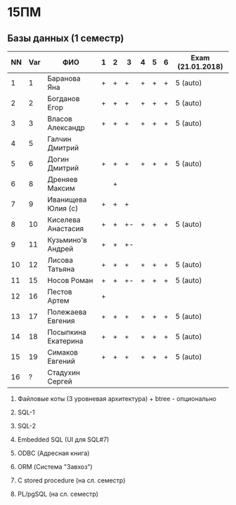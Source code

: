 # 15ПМ
## Базы данных (1 семестр)

| NN  | Var | ФИО                   | 1   | 2   | 3   | 4   | 5   | 6   | Exam (21.01.2018)    |
| --- | --- | --------------------- | --- | --- | --- | --- | --- | --- | -------- |
| 1   | 1   | Баранова Яна          | +   | +   | +   | +   | +   | +   | 5 (auto) |
| 2   | 2   | Богданов Егор         | +   | +   | +   | +   | +   | +   | 5 (auto) |
| 3   | 3   | Власов Александр      | +   | +   | +   | +   | +   | +   | 5 (auto) |
| 4   | 5   | Галчин Дмитрий        |     |     |     |     |     |     |          |
| 5   | 6   | Догин Дмитрий         | +   | +   | +   | +   | +   | +   | 5 (auto) |
| 6   | 8   | Дреняев Максим        |     | +   |     |     |     |     |          |
| 7   | 9   | Иванищева Юлия (с)    | +   | +   | +   |     |     |     |          |
| 8   | 10  | Киселева Анастасия    | +   | +   | +-  | +   | +   | +   | 5 (auto) |
| 9   | 11  | Кузьмино'в Андрей     | +   | +   | +-  |     |     |     |          |
| 10  | 12  | Лисова Татьяна        | +   | +   | +   | +   | +   | +   | 5 (auto) |
| 11  | 15  | Носов Роман           | +   | +   | +-  | +   | +   | +   | 5 (auto) |
| 12  | 16  | Пестов Артем          | +   |     |     |     |     |     |          |
| 13  | 17  | Полежаева Евгения     | +   | +   | +   | +   | +   | +   | 5 (auto) |
| 14  | 18  | Посыпкина Екатерина   | +   | +   | +   | +   | +   | +   | 5 (auto) |
| 15  | 19  | Симаков Евгений       | +   | +   | +   | +   | +   | +   | 5 (auto) |
| 16  | ?   | Стадухин Сергей       |     |     |     |     |     |     |          |

1. Файловые коты (3 уровневая архитектура) + btree - опционально
2. SQL-1
3. SQL-2
4. Embedded SQL (UI для SQL#7)
5. ODBC (Адресная книга)
6. ORM (Система "Завхоз")

7. C stored procedure (на сл. семестр)
8. PL/pgSQL (на сл. семестр)

